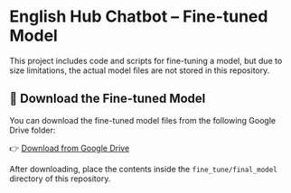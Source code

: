 # English Hub Chatbot – Fine-tuned Model

This project includes code and scripts for fine-tuning a model, but due to size limitations, the actual model files are not stored in this repository.

## 🔗 Download the Fine-tuned Model

You can download the fine-tuned model files from the following Google Drive folder:

👉 [Download from Google Drive](https://drive.google.com/drive/folders/1lZxE2rDE4Wo3FEsFyy9r67jCvv4VG5nM?usp=drive_link)

After downloading, place the contents inside the `fine_tune/final_model` directory of this repository.
